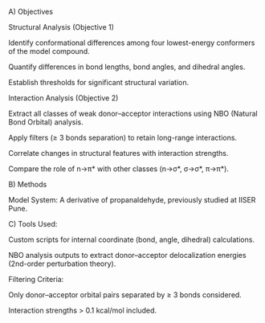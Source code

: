 A) Objectives

Structural Analysis (Objective 1)

Identify conformational differences among four lowest-energy conformers of the model compound.

Quantify differences in bond lengths, bond angles, and dihedral angles.

Establish thresholds for significant structural variation.

Interaction Analysis (Objective 2)

Extract all classes of weak donor–acceptor interactions using NBO (Natural Bond Orbital) analysis.

Apply filters (≥ 3 bonds separation) to retain long-range interactions.

Correlate changes in structural features with interaction strengths.

Compare the role of n→π* with other classes (n→σ*, σ→σ*, π→π*).

B) Methods

Model System: A derivative of propanaldehyde, previously studied at IISER Pune.

C) Tools Used:

Custom scripts for internal coordinate (bond, angle, dihedral) calculations.

NBO analysis outputs to extract donor–acceptor delocalization energies (2nd-order perturbation theory).

Filtering Criteria:

Only donor–acceptor orbital pairs separated by ≥ 3 bonds considered.

Interaction strengths > 0.1 kcal/mol included.


